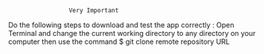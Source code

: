                      Very Important
Do the following steps to download and test the app correctly :
Open Terminal and change the current working directory to any directory on your computer
then use the command $ git clone remote repository URL
